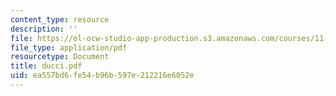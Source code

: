 ```yaml
---
content_type: resource
description: ''
file: https://ol-ocw-studio-app-production.s3.amazonaws.com/courses/11-943j-urban-transportation-land-use-and-the-environment-spring-2002/ea557bd6fe54b96b597e212216e6052e_ducci.pdf
file_type: application/pdf
resourcetype: Document
title: ducci.pdf
uid: ea557bd6-fe54-b96b-597e-212216e6052e
---
```

